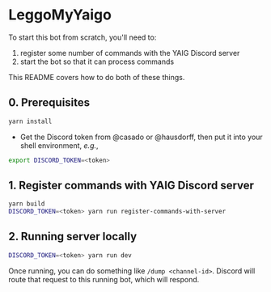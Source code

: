 # LeggoMyYaigo

To start this bot from scratch, you'll need to:

1. register some number of commands with the YAIG Discord server
1. start the bot so that it can process commands

This README covers how to do both of these things.

## 0. Prerequisites

```sh
yarn install
```

-   Get the Discord token from @casado or @hausdorff, then put it into your
    shell environment, _e.g._,

```sh
export DISCORD_TOKEN=<token>
```

## 1. Register commands with YAIG Discord server

```sh
yarn build
DISCORD_TOKEN=<token> yarn run register-commands-with-server
```

## 2. Running server locally

```sh
DISCORD_TOKEN=<token> yarn run dev
```

Once running, you can do something like `/dump <channel-id>`. Discord will route
that request to this running bot, which will respond.

